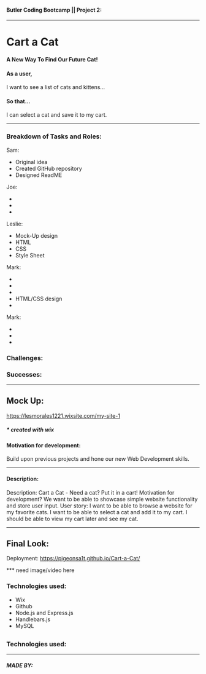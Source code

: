 #### Butler Coding Bootcamp || Project 2:

---

# Cart a Cat

#### A New Way To Find Our Future Cat!

#### As a user,
I want to see a list of cats and kittens...

#### So that...
I can select a cat and save it to my cart.

---

### Breakdown of Tasks and Roles:
Sam:

- Original idea
- Created GitHub repository
- Designed ReadME

Joe:

-
-
-

Leslie:

- Mock-Up design
- HTML
- CSS
- Style Sheet

Mark:

- 
- 
- 
- HTML/CSS design
-

Mark:

-
-
-

### Challenges:

### Successes:

---

## Mock Up:

https://lesmorales1221.wixsite.com/my-site-1

##### \* created with wix

#### Motivation for development:

Build upon previous projects and hone our new Web Development skills.

---

#### Description:

Description: Cart a Cat - Need a cat? Put it in a cart!
Motivation for development? We want to be able to showcase simple website functionality and store user input.
User story: I want to be able to browse a website for my favorite cats. I want to be able to select a cat and add it to my cart. I should be able to view my cart later and see my cat.


---

## Final Look:

Deployment:  https://pigeonsa1t.github.io/Cart-a-Cat/

*** need image/video here

### Technologies used:
- Wix
- Github
- Node.js and Express.js
- Handlebars.js 
- MySQL
##

### Technologies used:

---

##### MADE BY:
